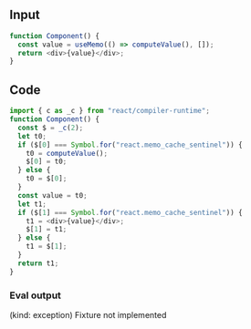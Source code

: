 
## Input

```javascript
function Component() {
  const value = useMemo(() => computeValue(), []);
  return <div>{value}</div>;
}

```

## Code

```javascript
import { c as _c } from "react/compiler-runtime";
function Component() {
  const $ = _c(2);
  let t0;
  if ($[0] === Symbol.for("react.memo_cache_sentinel")) {
    t0 = computeValue();
    $[0] = t0;
  } else {
    t0 = $[0];
  }
  const value = t0;
  let t1;
  if ($[1] === Symbol.for("react.memo_cache_sentinel")) {
    t1 = <div>{value}</div>;
    $[1] = t1;
  } else {
    t1 = $[1];
  }
  return t1;
}

```
      
### Eval output
(kind: exception) Fixture not implemented